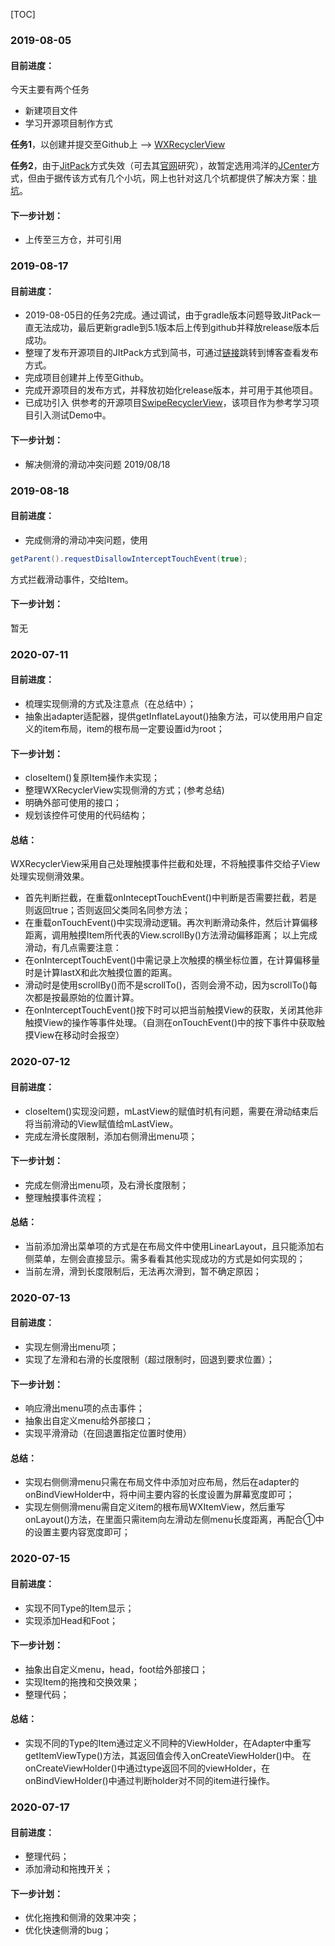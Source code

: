 [TOC]

### 2019-08-05
#### 目前进度： 
今天主要有两个任务
- 新建项目文件
- 学习开源项目制作方式

**任务1**，以创建并提交至Github上 --> [WXRecyclerView](https://github.com/welthy/WXRecyclerView)

**任务2**，由于[JitPack](https://www.jianshu.com/p/434911cd8732)方式失效（可去其[官网](https://jitpack.io/docs/ANDROID/)研究），故暂定选用鸿洋的[JCenter](https://blog.csdn.net/lmj623565791/article/details/51148825)方式，但由于据传该方式有几个小坑，网上也针对这几个坑都提供了解决方案：[排坑](https://blog.csdn.net/tmac2000/article/details/53261141)。
#### 下一步计划： 
- 上传至三方仓，并可引用

### 2019-08-17
#### 目前进度： 
- 2019-08-05日的任务2完成。通过调试，由于gradle版本问题导致JitPack一直无法成功，最后更新gradle到5.1版本后上传到github并释放release版本后成功。
- 整理了发布开源项目的JItPack方式到简书，可通过[链接](https://www.jianshu.com/p/9eebd2347db8)跳转到博客查看发布方式。
- 完成项目创建并上传至Github。
- 完成开源项目的发布方式，并释放初始化release版本，并可用于其他项目。
- 已成功引入 供参考的开源项目[SwipeRecyclerView](https://github.com/yanzhenjie/SwipeRecyclerView)，该项目作为参考学习项目引入测试Demo中。

#### 下一步计划：
- 解决侧滑的滑动冲突问题   2019/08/18

### 2019-08-18
#### 目前进度：
- 完成侧滑的滑动冲突问题，使用
```java
getParent().requestDisallowInterceptTouchEvent(true);
```
方式拦截滑动事件，交给Item。
#### 下一步计划： 
暂无

### 2020-07-11
#### 目前进度：  
- 梳理实现侧滑的方式及注意点（在总结中）；
- 抽象出adapter适配器，提供getInflateLayout()抽象方法，可以使用用户自定义的item布局，item的根布局一定要设置id为root；

#### 下一步计划： 
- closeItem()复原Item操作未实现；
- 整理WXRecyclerView实现侧滑的方式；(参考总结)
- 明确外部可使用的接口；
- 规划该控件可使用的代码结构；

#### 总结：
WXRecyclerView采用自己处理触摸事件拦截和处理，不将触摸事件交给子View处理实现侧滑效果。 
- 首先判断拦截，在重载onInteceptTouchEvent()中判断是否需要拦截，若是则返回true；否则返回父类同名同参方法；
- 在重载onTouchEvent()中实现滑动逻辑。再次判断滑动条件，然后计算偏移距离，调用触摸Item所代表的View.scrollBy()方法滑动偏移距离；
以上完成滑动，有几点需要注意： 
- 在onInterceptTouchEvent()中需记录上次触摸的横坐标位置，在计算偏移量时是计算lastX和此次触摸位置的距离。
- 滑动时是使用scrollBy()而不是scrollTo()，否则会滑不动，因为scrollTo()每次都是按最原始的位置计算。
- 在onInterceptTouchEvent()按下时可以把当前触摸View的获取，关闭其他非触摸View的操作等事件处理。（自测在onTouchEvent()中的按下事件中获取触摸View在移动时会报空）

### 2020-07-12
#### 目前进度： 
- closeItem()实现没问题，mLastView的赋值时机有问题，需要在滑动结束后将当前滑动的View赋值给mLastView。
- 完成左滑长度限制，添加右侧滑出menu项；

#### 下一步计划： 
- 完成左侧滑出menu项，及右滑长度限制；
- 整理触摸事件流程；

#### 总结： 
- 当前添加滑出菜单项的方式是在布局文件中使用LinearLayout，且只能添加右侧菜单，左侧会直接显示。需多看看其他实现成功的方式是如何实现的；
- 当前左滑，滑到长度限制后，无法再次滑到，暂不确定原因；

### 2020-07-13
#### 目前进度： 
- 实现左侧滑出menu项；
- 实现了左滑和右滑的长度限制（超过限制时，回退到要求位置）；

#### 下一步计划： 
- 响应滑出menu项的点击事件；
- 抽象出自定义menu给外部接口；
- 实现平滑滑动（在回退置指定位置时使用）

#### 总结： 
- 实现右侧侧滑menu只需在布局文件中添加对应布局，然后在adapter的onBindViewHolder中，将中间主要内容的长度设置为屏幕宽度即可；
- 实现左侧侧滑menu需自定义item的根布局WXItemView，然后重写onLayout()方法，在里面只需item向左滑动左侧menu长度距离，再配合①中的设置主要内容宽度即可；

### 2020-07-15
#### 目前进度： 
- 实现不同Type的Item显示；
- 实现添加Head和Foot；

#### 下一步计划：
- 抽象出自定义menu，head，foot给外部接口；
- 实现Item的拖拽和交换效果；
- 整理代码；

#### 总结： 
- 实现不同的Type的Item通过定义不同种的ViewHolder，在Adapter中重写getItemViewType()方法，其返回值会传入onCreateViewHolder()中。
在onCreateViewHolder()中通过type返回不同的viewHolder，在onBindViewHolder()中通过判断holder对不同的item进行操作。

### 2020-07-17
#### 目前进度： 
- 整理代码；
- 添加滑动和拖拽开关；

#### 下一步计划： 
- 优化拖拽和侧滑的效果冲突；
- 优化快速侧滑的bug；